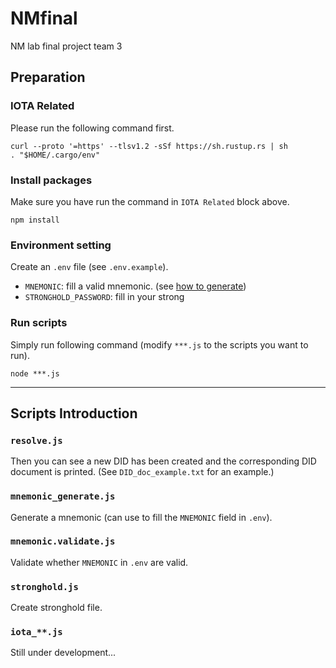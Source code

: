 # NMfinal
NM lab final project team 3

## Preparation
### IOTA Related
Please run the following command first.
```
curl --proto '=https' --tlsv1.2 -sSf https://sh.rustup.rs | sh
. "$HOME/.cargo/env"
```

### Install packages
Make sure you have run the command in `IOTA Related` block above. 
```
npm install
```

### Environment setting
Create an `.env` file (see `.env.example`). 
- `MNEMONIC`: fill a valid mnemonic. (see [how to generate](#mnemonic_generate.js))
- `STRONGHOLD_PASSWORD`: fill in your strong

### Run scripts
Simply run following command (modify `***.js` to the scripts you want to run).
``` 
node ***.js
```

---
## Scripts Introduction 
### `resolve.js`
Then you can see a new DID has been created and the corresponding DID document is printed. (See `DID_doc_example.txt` for an example.)

### `mnemonic_generate.js`
Generate a mnemonic (can use to fill the `MNEMONIC` field in `.env`).

### `mnemonic.validate.js`
Validate whether `MNEMONIC` in `.env` are valid.

### `stronghold.js`
Create stronghold file.

### `iota_**.js`
Still under development...